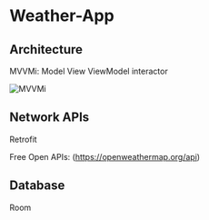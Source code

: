 # Weather-App


## Architecture
MVVMi: Model View ViewModel interactor

![MVVMi](https://user-images.githubusercontent.com/27705733/182529827-105d64df-98e1-4675-ac82-a0899d7f75e5.png)

## Network APIs
Retrofit

Free Open APIs: (https://openweathermap.org/api)

## Database
Room

